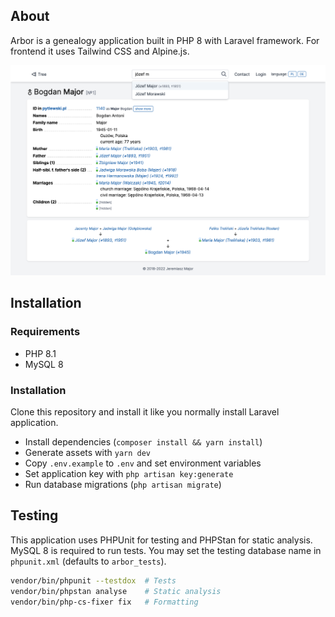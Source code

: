 ## About

Arbor is a genealogy application built in PHP 8 with Laravel framework.
For frontend it uses Tailwind CSS and Alpine.js.

![Screenshot of person view](resources/arbor.png)

## Installation

### Requirements

- PHP 8.1
- MySQL 8

### Installation

Clone this repository and install it like you normally install Laravel application.

- Install dependencies (`composer install && yarn install`)
- Generate assets with `yarn dev`
- Copy `.env.example` to `.env` and set environment variables
- Set application key with `php artisan key:generate`
- Run database migrations (`php artisan migrate`)

## Testing

This application uses PHPUnit for testing and PHPStan for static analysis. MySQL 8 is required to run tests. You may set the testing database name in `phpunit.xml` (defaults to `arbor_tests`).

```sh
vendor/bin/phpunit --testdox  # Tests
vendor/bin/phpstan analyse    # Static analysis
vendor/bin/php-cs-fixer fix   # Formatting
```
